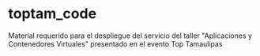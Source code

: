 # toptam_code
Material requerido para el despliegue del servicio del taller "Aplicaciones y Contenedores Virtuales" presentado en el evento Top Tamaulipas
